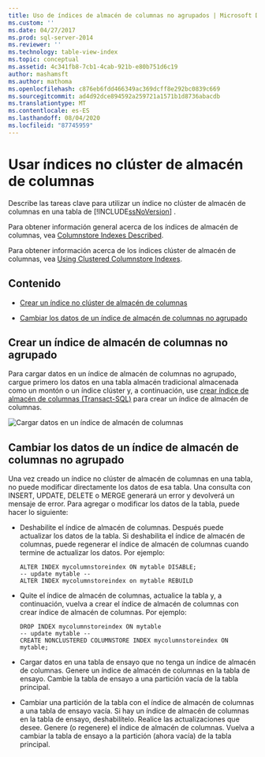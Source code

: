 ```yaml
---
title: Uso de índices de almacén de columnas no agrupados | Microsoft Docs
ms.custom: ''
ms.date: 04/27/2017
ms.prod: sql-server-2014
ms.reviewer: ''
ms.technology: table-view-index
ms.topic: conceptual
ms.assetid: 4c341fb8-7cb1-4cab-921b-e80b751d6c19
author: mashamsft
ms.author: mathoma
ms.openlocfilehash: c876eb6fdd466349ac369dcff8e292bc0839c669
ms.sourcegitcommit: ad4d92dce894592a259721a1571b1d8736abacdb
ms.translationtype: MT
ms.contentlocale: es-ES
ms.lasthandoff: 08/04/2020
ms.locfileid: "87745959"
---
```

# <a name="using-nonclustered-columnstore-indexes"></a>Usar índices no clúster de almacén de columnas
  Describe las tareas clave para utilizar un índice no clúster de almacén de columnas en una tabla de [!INCLUDE[ssNoVersion](../includes/ssnoversion-md.md)] .

 Para obtener información general acerca de los índices de almacén de columnas, vea [Columnstore Indexes Described](../relational-databases/indexes/columnstore-indexes-described.md).

 Para obtener información acerca de los índices clúster de almacén de columnas, vea [Using Clustered Columnstore Indexes](../relational-databases/indexes/indexes.md).

## <a name="contents"></a>Contenido

-   [Crear un índice no clúster de almacén de columnas](../../2014/database-engine/using-nonclustered-columnstore-indexes.md#load)

-   [Cambiar los datos de un índice de almacén de columnas no agrupado](../../2014/database-engine/using-nonclustered-columnstore-indexes.md#change)

##  <a name="create-a-nonclustered-columnstore-index"></a><a name="load"></a>Crear un índice de almacén de columnas no agrupado
 Para cargar datos en un índice de almacén de columnas no agrupado, cargue primero los datos en una tabla almacén tradicional almacenada como un montón o un índice clúster y, a continuación, use [crear índice de almacén de columnas &#40;Transact-SQL&#41;](/sql/t-sql/statements/create-columnstore-index-transact-sql) para crear un índice de almacén de columnas.

 ![Cargar datos en un índice de almacén de columnas](../../2014/database-engine/media/sql-server-pdw-columnstore-loadprocess-nonclustered.gif "Cargar datos en un índice de almacén de columnas")

##  <a name="change-the-data-in-a-nonclustered-columnstore-index"></a><a name="change"></a>Cambiar los datos de un índice de almacén de columnas no agrupado
 Una vez creado un índice no clúster de almacén de columnas en una tabla, no puede modificar directamente los datos de esa tabla. Una consulta con INSERT, UPDATE, DELETE o MERGE generará un error y devolverá un mensaje de error. Para agregar o modificar los datos de la tabla, puede hacer lo siguiente:

-   Deshabilite el índice de almacén de columnas. Después puede actualizar los datos de la tabla. Si deshabilita el índice de almacén de columnas, puede regenerar el índice de almacén de columnas cuando termine de actualizar los datos. Por ejemplo:

    ```
    ALTER INDEX mycolumnstoreindex ON mytable DISABLE;
    -- update mytable --
    ALTER INDEX mycolumnstoreindex on mytable REBUILD
    ```

-   Quite el índice de almacén de columnas, actualice la tabla y, a continuación, vuelva a crear el índice de almacén de columnas con crear índice de almacén de columnas. Por ejemplo:

    ```
    DROP INDEX mycolumnstoreindex ON mytable
    -- update mytable --
    CREATE NONCLUSTERED COLUMNSTORE INDEX mycolumnstoreindex ON mytable;

    ```

-   Cargar datos en una tabla de ensayo que no tenga un índice de almacén de columnas. Genere un índice de almacén de columnas en la tabla de ensayo. Cambie la tabla de ensayo a una partición vacía de la tabla principal.

-   Cambiar una partición de la tabla con el índice de almacén de columnas a una tabla de ensayo vacía. Si hay un índice de almacén de columnas en la tabla de ensayo, deshabilítelo. Realice las actualizaciones que desee. Genere (o regenere) el índice de almacén de columnas. Vuelva a cambiar la tabla de ensayo a la partición (ahora vacía) de la tabla principal.




